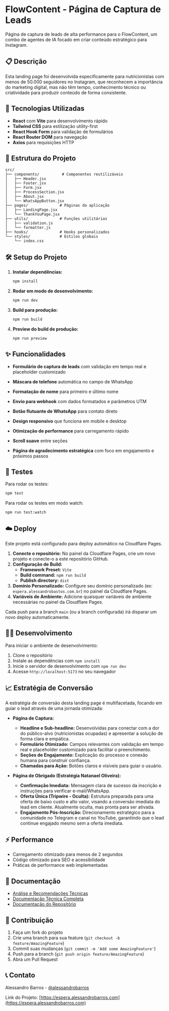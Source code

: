 # FlowContent - Página de Captura de Leads

Página de captura de leads de alta performance para o FlowContent, um combo de agentes de IA focado em criar conteúdo estratégico para Instagram.

## 📋 Descrição

Esta landing page foi desenvolvida especificamente para nutricionistas com menos de 50.000 seguidores no Instagram, que reconhecem a importância do marketing digital, mas não têm tempo, conhecimento técnico ou criatividade para produzir conteúdo de forma consistente.

## 🚀 Tecnologias Utilizadas

- **React** com **Vite** para desenvolvimento rápido
- **Tailwind CSS** para estilização utility-first
- **React Hook Form** para validação de formulários
- **React Router DOM** para navegação
- **Axios** para requisições HTTP

## 📁 Estrutura do Projeto

```
src/
├── components/          # Componentes reutilizáveis
│   ├── Header.jsx
│   ├── Footer.jsx
│   ├── Form.jsx
│   ├── ProcessSection.jsx
│   ├── About.jsx
│   └── WhatsAppButton.jsx
├── pages/              # Páginas da aplicação
│   ├── LandingPage.jsx
│   └── ThankYouPage.jsx
├── utils/              # Funções utilitárias
│   ├── validation.js
│   └── formatter.js
├── hooks/              # Hooks personalizados
└── styles/             # Estilos globais
    └── index.css
```

## 🛠️ Setup do Projeto

1. **Instalar dependências:**
   ```bash
   npm install
   ```

2. **Rodar em modo de desenvolvimento:**
   ```bash
   npm run dev
   ```

3. **Build para produção:**
   ```bash
   npm run build
   ```

4. **Preview do build de produção:**
   ```bash
   npm run preview
   ```

## ✨ Funcionalidades

- **Formulário de captura de leads** com validação em tempo real e placeholder customizado
- **Máscara de telefone** automática no campo de WhatsApp
- **Formatação de nome** para primeiro e último nome
- **Envio para webhook** com dados formatados e parâmetros UTM
- **Botão flutuante de WhatsApp** para contato direto
- **Design responsivo** que funciona em mobile e desktop
- **Otimização de performance** para carregamento rápido

- **Scroll suave** entre seções
- **Página de agradecimento estratégica** com foco em engajamento e próximos passos

## 🧪 Testes

Para rodar os testes:
```bash
npm test
```

Para rodar os testes em modo watch:
```bash
npm run test:watch
```

## ☁️ Deploy

Este projeto está configurado para deploy automático na Cloudflare Pages.

1.  **Conecte o repositório:** No painel da Cloudflare Pages, crie um novo projeto e conecte-o a este repositório GitHub.
2.  **Configuração de Build:**
    *   **Framework Preset:** `Vite`
    *   **Build command:** `npm run build`
    *   **Publish directory:** `dist`
3.  **Domínio Personalizado:** Configure seu domínio personalizado (ex: `espera.alessandrobastos.com.br`) no painel da Cloudflare Pages.
4.  **Variáveis de Ambiente:** Adicione quaisquer variáveis de ambiente necessárias no painel da Cloudflare Pages.

Cada push para a branch `main` (ou a branch configurada) irá disparar um novo deploy automaticamente.

## 👨‍💻 Desenvolvimento

Para iniciar o ambiente de desenvolvimento:

1. Clone o repositório
2. Instale as dependências com `npm install`
3. Inicie o servidor de desenvolvimento com `npm run dev`
4. Acesse `http://localhost:5173` no seu navegador

## 📈 Estratégia de Conversão

A estratégia de conversão desta landing page é multifacetada, focando em guiar o lead através de uma jornada otimizada:

-   **Página de Captura:**
    *   **Headline e Sub-headline:** Desenvolvidas para conectar com a dor do público-alvo (nutricionistas ocupadas) e apresentar a solução de forma clara e empática.
    *   **Formulário Otimizado:** Campos relevantes com validação em tempo real e placeholder customizado para facilitar o preenchimento.
    *   **Seções de Engajamento:** Explicação do processo e conexão humana para construir confiança.
    *   **Chamadas para Ação:** Botões claros e visíveis para guiar o usuário.

-   **Página de Obrigado (Estratégia Natanael Oliveira):**
    *   **Confirmação Imediata:** Mensagem clara de sucesso da inscrição e instruções para verificar e-mail/WhatsApp.
    *   **Oferta Única (Tripwire - Oculta):** Estrutura preparada para uma oferta de baixo custo e alto valor, visando a conversão imediata do lead em cliente. Atualmente oculta, mas pronta para ser ativada.
    *   **Engajamento Pós-Inscrição:** Direcionamento estratégico para a comunidade no Telegram e canal no YouTube, garantindo que o lead continue engajado mesmo sem a oferta imediata.

## ⚡ Performance

- Carregamento otimizado para menos de 2 segundos
- Código otimizado para SEO e acessibilidade
- Práticas de performance web implementadas

## 📖 Documentação

- [Análise e Recomendações Técnicas](./docs/project-management/ANALISE_E_RECOMENDACOES.md)
- [Documentação Técnica Completa](./docs/technical/TECHNICAL_DOCS.md)
- [Documentação do Repositório](./REPOSITORY.md)

## 🤝 Contribuição

1. Faça um fork do projeto
2. Crie uma branch para sua feature (`git checkout -b feature/AmazingFeature`)
3. Commit suas mudanças (`git commit -m 'Add some AmazingFeature'`)
4. Push para a branch (`git push origin feature/AmazingFeature`)
5. Abra um Pull Request

## 📞 Contato

Alessandro Barros - [@alessandrobarros](https://twitter.com/alessandrobarros)

Link do Projeto: [https://espera.alessandrobarros.com](https://espera.alessandrobarros.com)
